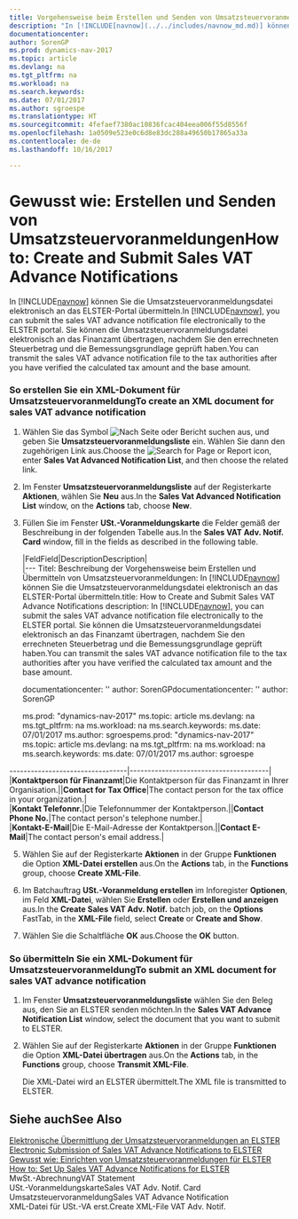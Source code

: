 ```yaml
---
title: Vorgehensweise beim Erstellen und Senden von Umsatzsteuervoranmeldungen
description: "In [!INCLUDE[navnow](../../includes/navnow_md.md)] können Sie die Umsatzsteuervoranmeldungsdatei elektronisch an das ELSTER-Portal übermitteln. Sie können die Umsatzsteuervoranmeldungsdatei elektronisch an das Finanzamt übertragen, nachdem Sie den errechneten Steuerbetrag und die Bemessungsgrundlage geprüft haben."
documentationcenter: 
author: SorenGP
ms.prod: dynamics-nav-2017
ms.topic: article
ms.devlang: na
ms.tgt_pltfrm: na
ms.workload: na
ms.search.keywords: 
ms.date: 07/01/2017
ms.author: sgroespe
ms.translationtype: HT
ms.sourcegitcommit: 4fefaef7380ac10836fcac404eea006f55d8556f
ms.openlocfilehash: 1a0509e523e0c6d8e83dc288a49650b17865a33a
ms.contentlocale: de-de
ms.lasthandoff: 10/16/2017

---
```

# <a name="how-to-create-and-submit-sales-vat-advance-notifications"></a><span data-ttu-id="65364-104">Gewusst wie: Erstellen und Senden von Umsatzsteuervoranmeldungen</span><span class="sxs-lookup"><span data-stu-id="65364-104">How to: Create and Submit Sales VAT Advance Notifications</span></span>
<span data-ttu-id="65364-105">In [!INCLUDE[navnow](../../includes/navnow_md.md)] können Sie die Umsatzsteuervoranmeldungsdatei elektronisch an das ELSTER-Portal übermitteln.</span><span class="sxs-lookup"><span data-stu-id="65364-105">In [!INCLUDE[navnow](../../includes/navnow_md.md)], you can submit the sales VAT advance notification file electronically to the ELSTER portal.</span></span> <span data-ttu-id="65364-106">Sie können die Umsatzsteuervoranmeldungsdatei elektronisch an das Finanzamt übertragen, nachdem Sie den errechneten Steuerbetrag und die Bemessungsgrundlage geprüft haben.</span><span class="sxs-lookup"><span data-stu-id="65364-106">You can transmit the sales VAT advance notification file to the tax authorities after you have verified the calculated tax amount and the base amount.</span></span>  
  
### <a name="to-create-an-xml-document-for-sales-vat-advance-notification"></a><span data-ttu-id="65364-107">So erstellen Sie ein XML-Dokument für Umsatzsteuervoranmeldung</span><span class="sxs-lookup"><span data-stu-id="65364-107">To create an XML document for sales VAT advance notification</span></span>  
  
1.  <span data-ttu-id="65364-108">Wählen Sie das Symbol ![Nach Seite oder Bericht suchen](media/ui-search/search_small.png "Symbol „Nach Seite oder Bericht suchen”") aus, und geben Sie **Umsatzsteuervoranmeldungsliste** ein. Wählen Sie dann den zugehörigen Link aus.</span><span class="sxs-lookup"><span data-stu-id="65364-108">Choose the ![Search for Page or Report](media/ui-search/search_small.png "Search for Page or Report icon") icon, enter **Sales Vat Advanced Notification List**, and then choose the related link.</span></span>  
  
2.  <span data-ttu-id="65364-109">Im Fenster **Umsatzsteuervoranmeldungsliste** auf der Registerkarte **Aktionen**, wählen Sie **Neu** aus.</span><span class="sxs-lookup"><span data-stu-id="65364-109">In the **Sales Vat Advanced Notification List** window, on the **Actions** tab, choose **New**.</span></span>  
  
3.  <span data-ttu-id="65364-110">Füllen Sie im Fenster **USt.-Voranmeldungskarte** die Felder gemäß der Beschreibung in der folgenden Tabelle aus.</span><span class="sxs-lookup"><span data-stu-id="65364-110">In the **Sales VAT Adv. Notif. Card** window, fill in the fields as described in the following table.</span></span>  
  
    |<span data-ttu-id="65364-111">Feld</span><span class="sxs-lookup"><span data-stu-id="65364-111">Field</span></span>|<span data-ttu-id="65364-112">Description</span><span class="sxs-lookup"><span data-stu-id="65364-112">Description</span></span>|  
    |---
    <span data-ttu-id="65364-113">Titel: Beschreibung der Vorgehensweise beim Erstellen und Übermitteln von Umsatzsteuervoranmeldungen: In [!INCLUDE[navnow](../../includes/navnow_md.md)] können Sie die Umsatzsteuervoranmeldungsdatei elektronisch an das ELSTER-Portal übermitteln.</span><span class="sxs-lookup"><span data-stu-id="65364-113">title: How to Create and Submit Sales VAT Advance Notifications description: In [!INCLUDE[navnow](../../includes/navnow_md.md)], you can submit the sales VAT advance notification file electronically to the ELSTER portal.</span></span> <span data-ttu-id="65364-114">Sie können die Umsatzsteuervoranmeldungsdatei elektronisch an das Finanzamt übertragen, nachdem Sie den errechneten Steuerbetrag und die Bemessungsgrundlage geprüft haben.</span><span class="sxs-lookup"><span data-stu-id="65364-114">You can transmit the sales VAT advance notification file to the tax authorities after you have verified the calculated tax amount and the base amount.</span></span>
    
    <span data-ttu-id="65364-115">documentationcenter: '' author: SorenGP</span><span class="sxs-lookup"><span data-stu-id="65364-115">documentationcenter: '' author: SorenGP</span></span>

    <span data-ttu-id="65364-116">ms.prod: "dynamics-nav-2017" ms.topic: article ms.devlang: na ms.tgt_pltfrm: na ms.workload: na ms.search.keywords: ms.date: 07/01/2017 ms.author: sgroespe</span><span class="sxs-lookup"><span data-stu-id="65364-116">ms.prod: "dynamics-nav-2017" ms.topic: article ms.devlang: na ms.tgt_pltfrm: na ms.workload: na ms.search.keywords: ms.date: 07/01/2017 ms.author: sgroespe</span></span>

---------------------------------|---------------------------------------|  
    <span data-ttu-id="65364-117">|**Kontaktperson für Finanzamt**|Die Kontaktperson für das Finanzamt in Ihrer Organisation.|</span><span class="sxs-lookup"><span data-stu-id="65364-117">|**Contact for Tax Office**|The contact person for the tax office in your organization.|</span></span>  
    <span data-ttu-id="65364-118">|**Kontakt Telefonnr.**|Die Telefonnummer der Kontaktperson.|</span><span class="sxs-lookup"><span data-stu-id="65364-118">|**Contact Phone No.**|The contact person's telephone number.|</span></span>  
    <span data-ttu-id="65364-119">|**Kontakt-E-Mail**|Die E-Mail-Adresse der Kontaktperson.|</span><span class="sxs-lookup"><span data-stu-id="65364-119">|**Contact E-Mail**|The contact person's email address.|</span></span>  
  
5.  <span data-ttu-id="65364-120">Wählen Sie auf der Registerkarte **Aktionen** in der Gruppe **Funktionen** die Option **XML-Datei erstellen** aus.</span><span class="sxs-lookup"><span data-stu-id="65364-120">On the **Actions** tab, in the **Functions** group, choose **Create XML-File**.</span></span>  
  
6.  <span data-ttu-id="65364-121">Im Batchauftrag **USt.-Voranmeldung erstellen** im Inforegister **Optionen**, im Feld **XML-Datei**, wählen Sie **Erstellen** oder **Erstellen und anzeigen** aus.</span><span class="sxs-lookup"><span data-stu-id="65364-121">In the **Create Sales VAT Adv. Notif.** batch job, on the **Options** FastTab, in the **XML-File** field, select **Create** or **Create and Show**.</span></span>  
  
7.  <span data-ttu-id="65364-122">Wählen Sie die Schaltfläche **OK** aus.</span><span class="sxs-lookup"><span data-stu-id="65364-122">Choose the **OK** button.</span></span>  
  
### <a name="to-submit-an-xml-document-for-sales-vat-advance-notification"></a><span data-ttu-id="65364-123">So übermitteln Sie ein XML-Dokument für Umsatzsteuervoranmeldung</span><span class="sxs-lookup"><span data-stu-id="65364-123">To submit an XML document for sales VAT advance notification</span></span>  
  
1.  <span data-ttu-id="65364-124">Im Fenster **Umsatzsteuervoranmeldungsliste** wählen Sie den Beleg aus, den Sie an ELSTER senden möchten.</span><span class="sxs-lookup"><span data-stu-id="65364-124">In the **Sales VAT Advance Notification List** window, select the document that you want to submit to ELSTER.</span></span>  
  
2.  <span data-ttu-id="65364-125">Wählen Sie auf der Registerkarte **Aktionen** in der Gruppe **Funktionen** die Option **XML-Datei übertragen** aus.</span><span class="sxs-lookup"><span data-stu-id="65364-125">On the **Actions** tab, in the **Functions** group, choose **Transmit XML-File**.</span></span>  
  
     <span data-ttu-id="65364-126">Die XML-Datei wird an ELSTER übermittelt.</span><span class="sxs-lookup"><span data-stu-id="65364-126">The XML file is transmitted to ELSTER.</span></span>  
  
## <a name="see-also"></a><span data-ttu-id="65364-127">Siehe auch</span><span class="sxs-lookup"><span data-stu-id="65364-127">See Also</span></span>  
 <span data-ttu-id="65364-128">[Elektronische Übermittlung der Umsatzsteuervoranmeldungen an ELSTER](electronic-submission-of-sales-vat-advance-notifications-to-elster.md) </span><span class="sxs-lookup"><span data-stu-id="65364-128">[Electronic Submission of Sales VAT Advance Notifications to ELSTER](electronic-submission-of-sales-vat-advance-notifications-to-elster.md) </span></span>  
 <span data-ttu-id="65364-129">[Gewusst wie: Einrichten von Umsatzsteuervoranmeldungen für ELSTER](how-to-set-up-sales-vat-advance-notifications-for-elster.md) </span><span class="sxs-lookup"><span data-stu-id="65364-129">[How to: Set Up Sales VAT Advance Notifications for ELSTER](how-to-set-up-sales-vat-advance-notifications-for-elster.md) </span></span>  
 <span data-ttu-id="65364-130">MwSt.-Abrechnung</span><span class="sxs-lookup"><span data-stu-id="65364-130">VAT Statement</span></span>   
 <span data-ttu-id="65364-131">USt.-Voranmeldungskarte</span><span class="sxs-lookup"><span data-stu-id="65364-131">Sales VAT Adv. Notif. Card</span></span>   
 <span data-ttu-id="65364-132">Umsatzsteuervoranmeldung</span><span class="sxs-lookup"><span data-stu-id="65364-132">Sales VAT Advance Notification</span></span>   
 <span data-ttu-id="65364-133">XML-Datei für USt.-VA erst.</span><span class="sxs-lookup"><span data-stu-id="65364-133">Create XML-File VAT Adv. Notif.</span></span>
